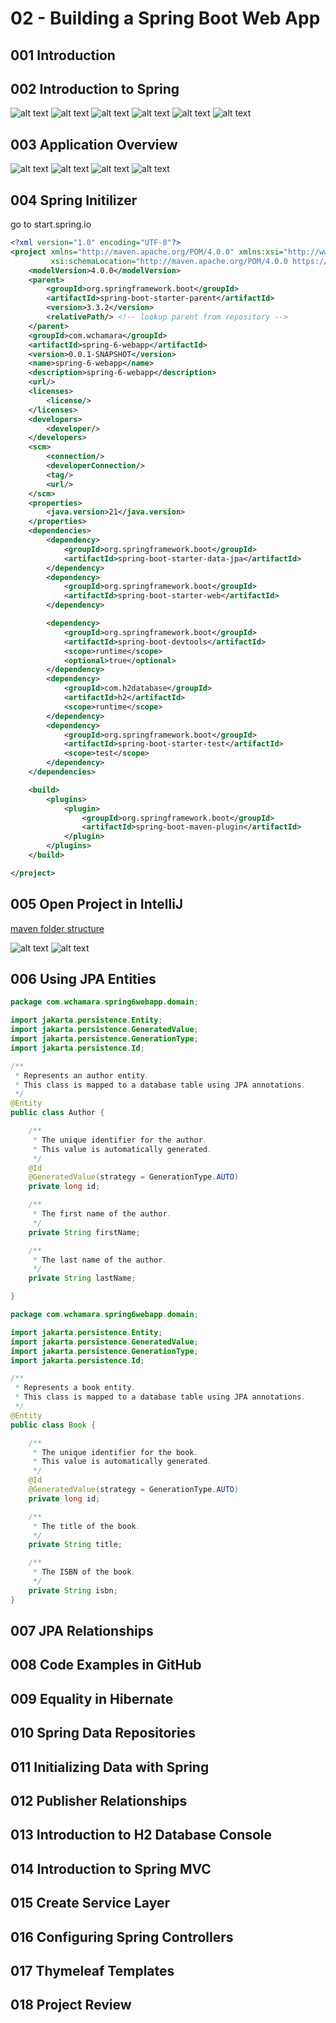 # 02 - Building a Spring Boot Web App

## 001 Introduction
## 002 Introduction to Spring
![alt text](image.png)
![alt text](image-1.png)
![alt text](image-2.png)
![alt text](image-3.png)
![alt text](image-4.png)
![alt text](image-5.png)
## 003 Application Overview
![alt text](image-6.png)
![alt text](image-7.png)
![alt text](image-8.png)
![alt text](image-9.png)

## 004 Spring Initilizer
go to start.spring.io

```xml
<?xml version="1.0" encoding="UTF-8"?>
<project xmlns="http://maven.apache.org/POM/4.0.0" xmlns:xsi="http://www.w3.org/2001/XMLSchema-instance"
         xsi:schemaLocation="http://maven.apache.org/POM/4.0.0 https://maven.apache.org/xsd/maven-4.0.0.xsd">
    <modelVersion>4.0.0</modelVersion>
    <parent>
        <groupId>org.springframework.boot</groupId>
        <artifactId>spring-boot-starter-parent</artifactId>
        <version>3.3.2</version>
        <relativePath/> <!-- lookup parent from repository -->
    </parent>
    <groupId>com.wchamara</groupId>
    <artifactId>spring-6-webapp</artifactId>
    <version>0.0.1-SNAPSHOT</version>
    <name>spring-6-webapp</name>
    <description>spring-6-webapp</description>
    <url/>
    <licenses>
        <license/>
    </licenses>
    <developers>
        <developer/>
    </developers>
    <scm>
        <connection/>
        <developerConnection/>
        <tag/>
        <url/>
    </scm>
    <properties>
        <java.version>21</java.version>
    </properties>
    <dependencies>
        <dependency>
            <groupId>org.springframework.boot</groupId>
            <artifactId>spring-boot-starter-data-jpa</artifactId>
        </dependency>
        <dependency>
            <groupId>org.springframework.boot</groupId>
            <artifactId>spring-boot-starter-web</artifactId>
        </dependency>

        <dependency>
            <groupId>org.springframework.boot</groupId>
            <artifactId>spring-boot-devtools</artifactId>
            <scope>runtime</scope>
            <optional>true</optional>
        </dependency>
        <dependency>
            <groupId>com.h2database</groupId>
            <artifactId>h2</artifactId>
            <scope>runtime</scope>
        </dependency>
        <dependency>
            <groupId>org.springframework.boot</groupId>
            <artifactId>spring-boot-starter-test</artifactId>
            <scope>test</scope>
        </dependency>
    </dependencies>

    <build>
        <plugins>
            <plugin>
                <groupId>org.springframework.boot</groupId>
                <artifactId>spring-boot-maven-plugin</artifactId>
            </plugin>
        </plugins>
    </build>

</project>
```
## 005 Open Project in IntelliJ

[maven folder structure](https://maven.apache.org/guides/introduction/introduction-to-the-standard-directory-layout.html)

![alt text](image-10.png)
![alt text](image-11.png)
## 006 Using JPA Entities
```java
package com.wchamara.spring6webapp.domain;

import jakarta.persistence.Entity;
import jakarta.persistence.GeneratedValue;
import jakarta.persistence.GenerationType;
import jakarta.persistence.Id;

/**
 * Represents an author entity.
 * This class is mapped to a database table using JPA annotations.
 */
@Entity
public class Author {

    /**
     * The unique identifier for the author.
     * This value is automatically generated.
     */
    @Id
    @GeneratedValue(strategy = GenerationType.AUTO)
    private long id;

    /**
     * The first name of the author.
     */
    private String firstName;

    /**
     * The last name of the author.
     */
    private String lastName;

}
```
```java
package com.wchamara.spring6webapp.domain;

import jakarta.persistence.Entity;
import jakarta.persistence.GeneratedValue;
import jakarta.persistence.GenerationType;
import jakarta.persistence.Id;

/**
 * Represents a book entity.
 * This class is mapped to a database table using JPA annotations.
 */
@Entity
public class Book {

    /**
     * The unique identifier for the book.
     * This value is automatically generated.
     */
    @Id
    @GeneratedValue(strategy = GenerationType.AUTO)
    private long id;

    /**
     * The title of the book.
     */
    private String title;

    /**
     * The ISBN of the book.
     */
    private String isbn;
}
```
## 007 JPA Relationships
## 008 Code Examples in GitHub
## 009 Equality in Hibernate
## 010 Spring Data Repositories
## 011 Initializing Data with Spring
## 012 Publisher Relationships
## 013 Introduction to H2 Database Console
## 014 Introduction to Spring MVC
## 015 Create Service Layer
## 016 Configuring Spring Controllers
## 017 Thymeleaf Templates
## 018 Project Review